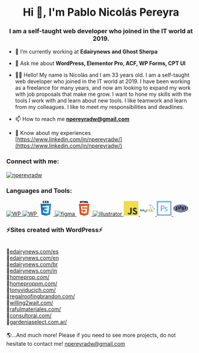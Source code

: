 <h1 align="center">Hi 👋, I'm Pablo Nicolás Pereyra</h1>
<h3 align="center">I am a self-taught web developer who joined in the IT world at 2019.</h3>

- 🔭 I’m currently working at **Edairynews and Ghost Sherpa**

- 💬 Ask me about **WordPress, Elementor Pro, ACF, WP Forms, CPT UI**

- 🙋‍♂️ Hello! My name is Nicolás and I am 33 years old. I am a self-taught web developer who joined in the IT world at 2019. I have been working as a freelance for many years, and now am looking to expand my work with job proposals that make me grow. I want to hone my skills with the tools I work with and learn about new tools. I like teamwork and learn from my colleagues. I like to meet my responsibilities and deadlines.

- 📫 How to reach me **npereyradw@gmail.com**

- 📄 Know about my experiences [https://www.linkedin.com/in/npereyradw/](https://www.linkedin.com/in/npereyradw/)

<h3 align="left">Connect with me:</h3>
<p align="left">
<a href="https://linkedin.com/in/npereyradw" target="blank"><img align="center" src="https://raw.githubusercontent.com/rahuldkjain/github-profile-readme-generator/master/src/images/icons/Social/linked-in-alt.svg" alt="npereyradw" height="30" width="40" /></a>
</p>

<h3 align="left">Languages and Tools:</h3>
<p align="left"> <a href="https://www.wordpress.org/" target="_blank" rel="noreferrer"> <img src="https://s.w.org/style/images/about/WordPress-logotype-simplified.png" alt="WP" width="40" height="40"/> </a><a href="https://www.elementor.com/" target="_blank" rel="noreferrer"> <img src="https://elementor.com/marketing/wp-content/uploads/2021/10/Elementor-Logo-Symbol-Pink.png" alt="WP" width="40" height="40"/> </a><a href="https://www.w3schools.com/css/" target="_blank" rel="noreferrer"> <img src="https://raw.githubusercontent.com/devicons/devicon/master/icons/css3/css3-original-wordmark.svg" alt="css3" width="40" height="40"/> </a> <a href="https://www.figma.com/" target="_blank" rel="noreferrer"> <img src="https://www.vectorlogo.zone/logos/figma/figma-icon.svg" alt="figma" width="40" height="40"/> </a> <a href="https://www.w3.org/html/" target="_blank" rel="noreferrer"> <img src="https://raw.githubusercontent.com/devicons/devicon/master/icons/html5/html5-original-wordmark.svg" alt="html5" width="40" height="40"/> </a> <a href="https://www.adobe.com/in/products/illustrator.html" target="_blank" rel="noreferrer"> <img src="https://www.vectorlogo.zone/logos/adobe_illustrator/adobe_illustrator-icon.svg" alt="illustrator" width="40" height="40"/> </a> <a href="https://developer.mozilla.org/en-US/docs/Web/JavaScript" target="_blank" rel="noreferrer"> <img src="https://raw.githubusercontent.com/devicons/devicon/master/icons/javascript/javascript-original.svg" alt="javascript" width="40" height="40"/> </a> <a href="https://www.mysql.com/" target="_blank" rel="noreferrer"> <img src="https://raw.githubusercontent.com/devicons/devicon/master/icons/mysql/mysql-original-wordmark.svg" alt="mysql" width="40" height="40"/> </a> <a href="https://www.photoshop.com/en" target="_blank" rel="noreferrer"> <img src="https://raw.githubusercontent.com/devicons/devicon/master/icons/photoshop/photoshop-line.svg" alt="photoshop" width="40" height="40"/> </a> <a href="https://www.php.net" target="_blank" rel="noreferrer"> <img src="https://raw.githubusercontent.com/devicons/devicon/master/icons/php/php-original.svg" alt="php" width="40" height="40"/> </a> </p>

<h3 align="left">⚡Sites created with WordPress⚡</h3><br>
🔗<a href="https://edairynews.com/es" target="blank">edairynews.com/es</a><br>
🔗<a href="https://edairynews.com/en" target="blank">edairynews.com/en</a><br>
🔗<a href="https://edairynews.com/br" target="blank">edairynews.com/br</a><br>
🔗<a href="https://edairynews.com/in" target="blank">edairynews.com/in</a><br>
🔗<a href="https://homeprop.com/" target="blank">homeprop.com/</a><br>
🔗<a href="https://homeproppm.com/" target="blank">homeproppm.com/</a><br>
🔗<a href="https://tonyviducich.com/" target="blank">tonyviducich.com/</a><br>
🔗<a href="https://regalroofingbrandon.com/" target="blank">regalroofingbrandon.com/</a><br>
🔗<a href="https://willing2wait.com/" target="blank">willing2wait.com/</a><br>
🔗<a href="https://rafulmateriales.com/" target="blank">rafulmateriales.com/</a><br>
🔗<a href="https://consultorai.com/" target="blank">consultorai.com/</a><br>
🔗<a href="https://gardeniaselect.com.ar/" target="blank">gardeniaselect.com.ar/</a><br><br>
🌎...And much more! Please if you need to see more projects, do not hesitate to contact me! <a href="mailto:npereyradw@gmail.com">npereyradw@gmail.com</a>
